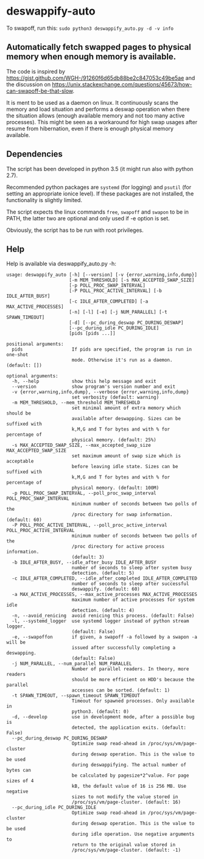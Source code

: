 # deswappify-auto

To swapoff, run this: `sudo python3 deswappify_auto.py -d -v info`
## Automatically fetch swapped pages to physical memory when enough memory is available.

The code is inspired by https://gist.github.com/WGH-/91260f6d65db88be2c847053c49be5ae and the discussion on  https://unix.stackexchange.com/questions/45673/how-can-swapoff-be-that-slow.

It is ment to be used as a daemon on linux. It continuously scans the memory and load situation and performs a deswap operation when there the situation allows (enough available memory and not too many active processes). This might be seen as a workaround for high swap usages after resume from hibernation, even if there is enough physical memory available.

## Dependencies

The script has been developed in python 3.5 (it might run also with python 2.7).

Recommended python packages are `systemd` (for logging) and `psutil` (for setting an appropriate ionice level). If these packages are not installed, the functionality is slightly limited.

The script expects the linux commands `free`, `swapoff` and `swapon` to be in PATH, the latter two are optional and only used if -e option is set.

Obviously, the script has to be run with root privileges.

## Help

Help is available via deswappify_auto.py -h:

```
usage: deswappify_auto [-h] [--version] [-v {error,warning,info,dump}]
                       [-m MEM_THRESHOLD] [-s MAX_ACCEPTED_SWAP_SIZE]
                       [-p POLL_PROC_SWAP_INTERVAL]
                       [-P POLL_PROC_ACTIVE_INTERVAL] [-b IDLE_AFTER_BUSY]
                       [-c IDLE_AFTER_COMPLETED] [-a MAX_ACTIVE_PROCESSES]
                       [-n] [-l] [-e] [-j NUM_PARALLEL] [-t SPAWN_TIMEOUT]
                       [-d] [--pc_during_deswap PC_DURING_DESWAP]
                       [--pc_during_idle PC_DURING_IDLE]
                       [pids [pids ...]]

positional arguments:
  pids                  If pids are specified, the program is run in one-shot
                        mode. Otherwise it's run as a daemon. (default: [])

optional arguments:
  -h, --help            show this help message and exit
  --version             show program's version number and exit
  -v {error,warning,info,dump}, --verbose {error,warning,info,dump}
                        set verbosity (default: warning)
  -m MEM_THRESHOLD, --mem_threshold MEM_THRESHOLD
                        set minimal amount of extra memory which should be
                        available after deswapping. Sizes can be suffixed with
                        k,M,G and T for bytes and with % for percentage of
                        physical memory. (default: 25%)
  -s MAX_ACCEPTED_SWAP_SIZE, --max_accepted_swap_size MAX_ACCEPTED_SWAP_SIZE
                        set maximum amount of swap size which is acceptable
                        before leaving idle state. Sizes can be suffixed with
                        k,M,G and T for bytes and with % for percentage of
                        physical memory. (default: 100M)
  -p POLL_PROC_SWAP_INTERVAL, --poll_proc_swap_interval POLL_PROC_SWAP_INTERVAL
                        minimum number of seconds between two polls of the
                        /proc directory for swap information. (default: 60)
  -P POLL_PROC_ACTIVE_INTERVAL, --poll_proc_active_interval POLL_PROC_ACTIVE_INTERVAL
                        minimum number of seconds between two polls of the
                        /proc directory for active process information.
                        (default: 3)
  -b IDLE_AFTER_BUSY, --idle_after_busy IDLE_AFTER_BUSY
                        number of seconds to sleep after system busy
                        detection. (default: 5)
  -c IDLE_AFTER_COMPLETED, --idle_after_completed IDLE_AFTER_COMPLETED
                        number of seconds to sleep after successful
                        deswappify. (default: 60)
  -a MAX_ACTIVE_PROCESSES, --max_active_processes MAX_ACTIVE_PROCESSES
                        maximum number of active processes for system idle
                        detection. (default: 4)
  -n, --avoid_renicing  avoid renicing this process. (default: False)
  -l, --systemd_logger  use systemd logger instead of python stream logger.
                        (default: False)
  -e, --swapoffon       if given, a swapoff -a followed by a swapon -a will be
                        issued after successfully completing a deswapping.
                        (default: False)
  -j NUM_PARALLEL, --num_parallel NUM_PARALLEL
                        Number of parallel readers. In theory, more readers
                        should be more efficient on HDD's because the parallel
                        accesses can be sorted. (default: 1)
  -t SPAWN_TIMEOUT, --spawn_timeout SPAWN_TIMEOUT
                        Timeout for spawned processes. Only available in
                        python3. (default: 0)
  -d, --develop         use in development mode, after a possible bug is
                        detected, the application exits. (default: False)
  --pc_during_deswap PC_DURING_DESWAP
                        Optimize swap read-ahead in /proc/sys/vm/page-cluster
                        during deswap operation. This is the value to be used
                        during deswappifying. The actual number of bytes can
                        be calculated by pagesize*2^value. For page sizes of 4
                        kB, the default value of 16 is 256 MB. Use negative
                        sizes to not modify the value stored in
                        /proc/sys/vm/page-cluster. (default: 16)
  --pc_during_idle PC_DURING_IDLE
                        Optimize swap read-ahead in /proc/sys/vm/page-cluster
                        during deswap operation. This is the value to be used
                        during idle operation. Use negative arguments to
                        return to the original value stored in
                        /proc/sys/vm/page-cluster. (default: -1)
```
